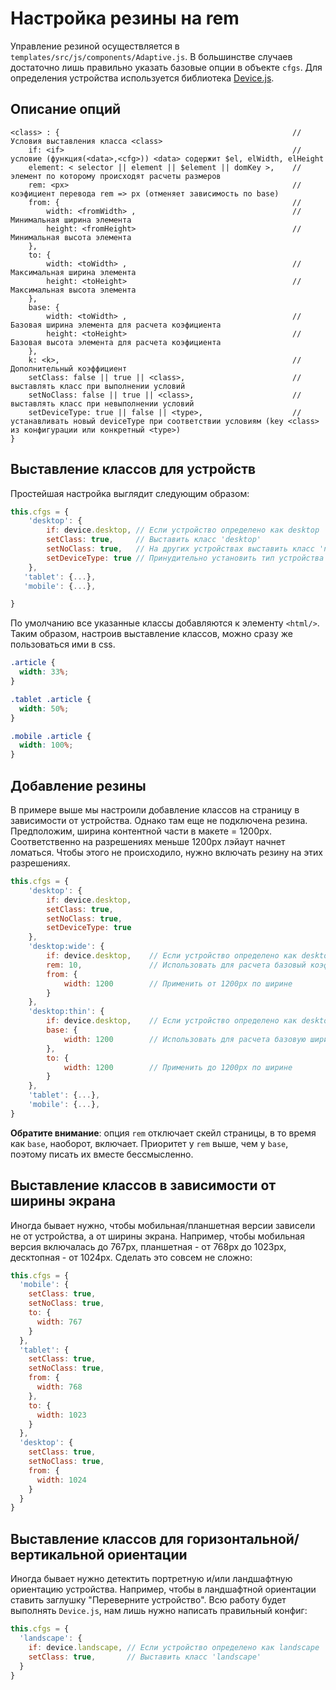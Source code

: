 # Настройка резины на rem

Управление резиной осуществляется в `templates/src/js/components/Adaptive.js`. В большинстве случаев достаточно лишь правильно указать базовые опции в объекте `cfgs`. Для определения устройства используется библиотека [Device.js](https://github.com/matthewhudson/current-device/tree/02233eaaf51f993c762f770e42fbe537872dd3fe).

## Описание опций

```
<class> : {                                                    // Условия выставления класса <class>
    if: <if>                                                   // условие (функция(<data>,<cfg>)) <data> содержит $el, elWidth, elHeight
    element: < selector || element || $element || domKey >,    // элемент по которому происходят расчеты размеров
    rem: <px>                                                  // коэфициент перевода rem => px (отменяет зависимость по base)
    from: {                                                    //
        width: <fromWidth> ,                                   // Минимальная ширина элемента
        height: <fromHeight>                                   // Минимальная высота элемента
    },
    to: {
        width: <toWidth> ,                                     // Максимальная ширина элемента
        height: <toHeight>                                     // Максимальная высота элемента
    },
    base: {
        width: <toWidth> ,                                     // Базовая ширина элемента для расчета коэфициента
        height: <toHeight>                                     // Базовая высота элемента для расчета коэфициента
    },
    k: <k>,                                                    // Дополнительный коэффициент
    setClass: false || true || <class>,                        // выставлять класс при выполнении условий
    setNoClass: false || true || <class>,                      // выставлять класс при невыполнении условий
    setDeviceType: true || false || <type>,                    // устанавливать новый deviceType при соответствии условиям (key <class> из конфигурации или конкретный <type>)
}
```

## Выставление классов для устройств

Простейшая настройка выглядит следующим образом:

```js
this.cfgs = {
    'desktop': {
        if: device.desktop, // Если устройство определено как desktop
        setClass: true,     // Выставить класс 'desktop'
        setNoClass: true,   // На других устройствах выставить класс 'no-desktop'
        setDeviceType: true // Принудительно установить тип устройства как desktop
    },
   'tablet': {...},
   'mobile': {...},

}
```

По умолчанию все указанные классы добавляются к элементу `<html/>`. Таким образом, настроив выставление классов, можно сразу же пользоваться ими в css.

```css
.article {
  width: 33%;
}

.tablet .article {
  width: 50%;
}

.mobile .article {
  width: 100%;
}
```

## Добавление резины

В примере выше мы настроили добавление классов на страницу в зависимости от устройства. Однако там еще не подключена резина. Предположим, ширина контентной части в макете = 1200px. Соответственно на разрешениях меньше 1200px лэйаут начнет ломаться. Чтобы этого не происходило, нужно включать резину на этих разрешениях.

```js
this.cfgs = {
    'desktop': {
        if: device.desktop,
        setClass: true,
        setNoClass: true,
        setDeviceType: true
    },
    'desktop:wide': {
        if: device.desktop,    // Если устройство определено как desktop
        rem: 10,               // Использовать для расчета базовый коэффициент (отключает скейл)
        from: {
            width: 1200        // Применить от 1200px по ширине
        }
    },
    'desktop:thin': {
        if: device.desktop,    // Если устройство определено как desktop
        base: {
            width: 1200        // Использовать для расчета базовую ширину (включает скейл)
        },
        to: {
            width: 1200        // Применить до 1200px по ширине
        }
    },
    'tablet': {...},
    'mobile': {...},
}
```

**Обратите внимание**: опция `rem` отключает скейл страницы, в то время как `base`, наоборот, включает. Приоритет у `rem` выше, чем у `base`, поэтому писать их вместе бессмысленно.

## Выставление классов в зависимости от ширины экрана

Иногда бывает нужно, чтобы мобильная/планшетная версии зависели не от устройства, а от ширины экрана. Например, чтобы мобильная версия включалась до 767px, планшетная - от 768px до 1023px, десктопная - от 1024px. Сделать это совсем не сложно:

```js
this.cfgs = {
  'mobile': {
    setClass: true,
    setNoClass: true,
    to: {
      width: 767
    }
  },
  'tablet': {
    setClass: true,
    setNoClass: true,
    from: {
      width: 768
    },
    to: {
      width: 1023
    }
  },
  'desktop': {
    setClass: true,
    setNoClass: true,
    from: {
      width: 1024
    }
  }
}
```

## Выставление классов для горизонтальной/вертикальной ориентации

Иногда бывает нужно детектить портретную и/или ландшафтную ориентацию устройства. Например, чтобы в ландшафтной ориентации ставить заглушку "Переверните устройство". Всю работу будет выполнять `Device.js`, нам лишь нужно написать правильный конфиг:

```js
this.cfgs = {
  'landscape': {
    if: device.landscape, // Если устройство определено как landscape
    setClass: true,       // Выставить класс 'landscape'
  }
}
```